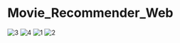 # Movie_Recommender_Web
![3](https://user-images.githubusercontent.com/100403464/197428003-a19bca7c-9b96-442f-8567-9984b57b374f.png)
![4](https://user-images.githubusercontent.com/100403464/197428005-ed4b396f-0b78-4c01-90f5-bda95aa833b3.png)
![1](https://user-images.githubusercontent.com/100403464/197428008-bdb356f4-129b-4bad-8948-8f56401e2c9f.png)
![2](https://user-images.githubusercontent.com/100403464/197428014-4fd286cc-2570-4ef6-836c-3c8a41fa1511.png)
